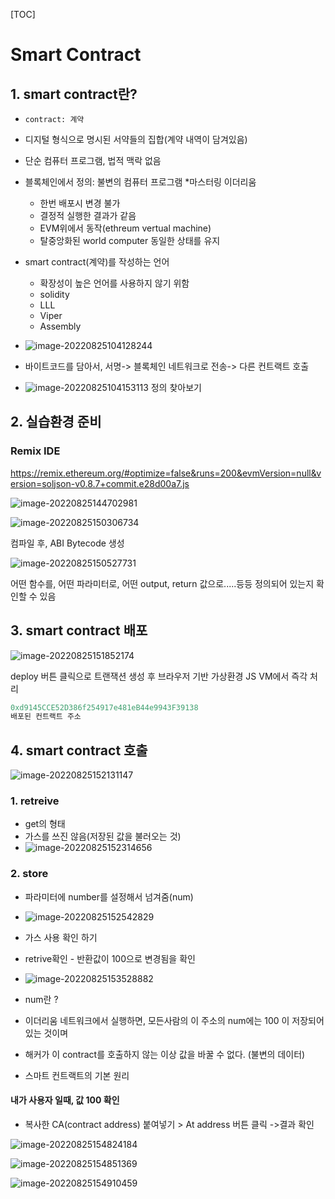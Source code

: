 [TOC]

# Smart Contract

## 1. smart contract란?

- `contract: 계약`

- 디지털 형식으로 명시된 서약들의 집합(계약 내역이 담겨있음)

- 단순 컴퓨터 프로그램, 법적 맥락 없음

- 블록체인에서 정의: 불변의 컴퓨터 프로그램 *마스터링 이더리움

  - 한번 배포시 변경 불가
  - 결정적 실행한 결과가 같음
  - EVM위에서 동작(ethreum vertual machine)
  - 탈중앙화된 world computer 동일한 상태를 유지

- smart contract(계약)를 작성하는 언어

  - 확장성이 높은 언어를 사용하지 않기 위함
  - solidity
  - LLL
  - Viper
  - Assembly

- ![image-20220825104128244](images/image-20220825104128244.png) 

- 바이트코드를 담아서, 서명-> 블록체인 네트워크로 전송-> 다른 컨트랙트 호출

- ![image-20220825104153113](images/image-20220825104153113.png) 정의 찾아보기

  

## 2. 실습환경 준비

### Remix IDE

https://remix.ethereum.org/#optimize=false&runs=200&evmVersion=null&version=soljson-v0.8.7+commit.e28d00a7.js

![image-20220825144702981](images/image-20220825144702981.png) 

![image-20220825150306734](images/image-20220825150306734.png) 

컴파일 후, ABI Bytecode 생성

![image-20220825150527731](images/image-20220825150527731.png) 

어떤 함수를, 어떤 파라미터로, 어떤 output, return 값으로.....등등 정의되어 있는지 확인할 수 있음

## 3. smart contract 배포

![image-20220825151852174](images/image-20220825151852174.png) 

deploy 버튼 클릭으로 트랜잭션 생성 후 브라우저 기반 가상환경 JS VM에서 즉각 처리

```js
0xd9145CCE52D386f254917e481eB44e9943F39138
배포된 컨트랙트 주소
```



## 4. smart contract 호출

![image-20220825152131147](images/image-20220825152131147.png) 

### 1. retreive 

- get의 형태
- 가스를 쓰진 않음(저장된 값을 불러오는 것)
- ![image-20220825152314656](images/image-20220825152314656.png) 

### 2. store

- 파라미터에 number를 설정해서 넘겨줌(num)
- ![image-20220825152542829](images/image-20220825152542829.png) 

- 가스 사용 확인 하기
- retrive확인 - 반환값이 100으로 변경됨을 확인
- ![image-20220825153528882](images/image-20220825153528882.png) 
-  num란 ?
  - 이더리움 네트워크에서 실행하면, 모든사람의 이 주소의 num에는 100 이 저장되어 있는 것이며 
  - 해커가 이 contract를 호출하지 않는 이상 값을 바꿀 수 없다. (불변의 데이터)
  - 스마트 컨트랙트의 기본 원리





#### 내가 사용자 일때, 값 100 확인

- 복사한 CA(contract address) 붙여넣기 > At address 버튼 클릭 ->결과 확인

![image-20220825154824184](images/image-20220825154824184.png) 

![image-20220825154851369](images/image-20220825154851369.png) 

![image-20220825154910459](images/image-20220825154910459.png) 




